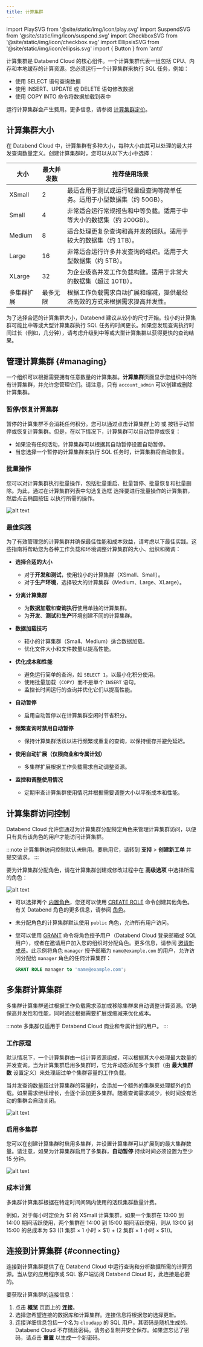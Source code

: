 ```yaml
---
title: 计算集群
---
```


import PlaySVG from '@site/static/img/icon/play.svg'
import SuspendSVG from '@site/static/img/icon/suspend.svg'
import CheckboxSVG from '@site/static/img/icon/checkbox.svg'
import EllipsisSVG from '@site/static/img/icon/ellipsis.svg'
import { Button } from 'antd'

计算集群是 Databend Cloud 的核心组件。一个计算集群代表一组包括 CPU、内存和本地缓存的计算资源。您必须运行一个计算集群来执行 SQL 任务，例如：

- 使用 SELECT 语句查询数据
- 使用 INSERT、UPDATE 或 DELETE 语句修改数据
- 使用 COPY INTO 命令将数据加载到表中

运行计算集群会产生费用。更多信息，请参阅 [计算集群定价](/guides/overview/editions/dc/pricing#warehouse-pricing)。

## 计算集群大小

在 Databend Cloud 中，计算集群有多种大小，每种大小由其可以处理的最大并发查询数量定义。创建计算集群时，您可以从以下大小中选择：

| 大小       | 最大并发数 | 推荐使用场景                                                               |
| ---------- | ---------- | -------------------------------------------------------------------------- |
| XSmall     | 2          | 最适合用于测试或运行轻量级查询等简单任务。适用于小型数据集（约 50GB）。    |
| Small      | 4          | 非常适合运行常规报告和中等负载。适用于中等大小的数据集（约 200GB）。       |
| Medium     | 8          | 适合处理更复杂查询和高并发的团队。适用于较大的数据集（约 1TB）。           |
| Large      | 16         | 非常适合运行许多并发查询的组织。适用于大型数据集（约 5TB）。               |
| XLarge     | 32         | 为企业级高并发工作负载构建。适用于非常大的数据集（超过 10TB）。            |
| 多集群扩展 | 最多无限   | 根据工作负载需求自动扩展和缩减，提供最经济高效的方式来根据需求提高并发性。 |

为了选择合适的计算集群大小，Databend 建议从较小的尺寸开始。较小的计算集群可能比中等或大型计算集群执行 SQL 任务的时间更长。如果您发现查询执行时间过长（例如，几分钟），请考虑升级到中等或大型计算集群以获得更快的查询结果。

## 管理计算集群 {#managing}

一个组织可以根据需要拥有任意数量的计算集群。**计算集群**页面显示您组织中的所有计算集群，并允许您管理它们。请注意，只有 `account_admin` 可以创建或删除计算集群。

### 暂停/恢复计算集群

暂停的计算集群不会消耗任何积分。您可以通过点击计算集群上的 <SuspendSVG/> 或 <PlaySVG/> 按钮手动暂停或恢复计算集群。但是，在以下情况下，计算集群可以自动暂停或恢复：

- 如果没有任何活动，计算集群可以根据其自动暂停设置自动暂停。
- 当您选择一个暂停的计算集群来执行 SQL 任务时，计算集群将自动恢复。

### 批量操作

您可以对计算集群执行批量操作，包括批量重启、批量暂停、批量恢复和批量删除。为此，通过在计算集群列表中勾选复选框 <CheckboxSVG/> 选择要进行批量操作的计算集群，然后点击椭圆按钮 <EllipsisSVG/> 以执行所需的操作。

![alt text](../../../../../static/img/cloud/bulk.gif)

### 最佳实践

为了有效管理您的计算集群并确保最佳性能和成本效益，请考虑以下最佳实践。这些指南将帮助您为各种工作负载和环境调整计算集群的大小、组织和微调：

- **选择合适的大小**

  - 对于**开发和测试**，使用较小的计算集群（XSmall、Small）。
  - 对于**生产环境**，选择较大的计算集群（Medium、Large、XLarge）。

- **分离计算集群**

  - 为**数据加载**和**查询执行**使用单独的计算集群。
  - 为**开发**、**测试**和**生产**环境创建不同的计算集群。

- **数据加载技巧**

  - 较小的计算集群（Small、Medium）适合数据加载。
  - 优化文件大小和文件数量以提高性能。

- **优化成本和性能**

  - 避免运行简单的查询，如 `SELECT 1`，以最小化积分使用。
  - 使用批量加载（`COPY`）而不是单个 `INSERT` 语句。
  - 监控长时间运行的查询并优化它们以提高性能。

- **自动暂停**

  - 启用自动暂停以在计算集群空闲时节省积分。

- **频繁查询时禁用自动暂停**

  - 保持计算集群活跃以进行频繁或重复的查询，以保持缓存并避免延迟。

- **使用自动扩展（仅限商业和专属计划）**

  - 多集群扩展根据工作负载需求自动调整资源。

- **监控和调整使用情况**
  - 定期审查计算集群使用情况并根据需要调整大小以平衡成本和性能。

## 计算集群访问控制

Databend Cloud 允许您通过为计算集群分配特定角色来管理计算集群访问，以便只有具有该角色的用户才能访问计算集群。

:::note
计算集群访问控制默认*未*启用。要启用它，请转到 **支持** > **创建新工单** 并提交请求。
:::

要为计算集群分配角色，请在计算集群创建或修改过程中在 **高级选项** 中选择所需的角色：

![alt text](../../../../../static/img/documents/warehouses/warehouse-role.png)

- 可以选择两个 [内置角色](../../56-security/access-control/02-roles.md#built-in-roles)，您还可以使用 [CREATE ROLE](/sql/sql-commands/ddl/user/user-create-role) 命令创建其他角色。有关 Databend 角色的更多信息，请参阅 [角色](../../56-security/access-control/02-roles.md)。
- 未分配角色的计算集群默认使用 `public` 角色，允许所有用户访问。
- 您可以使用 [GRANT](/sql/sql-commands/ddl/user/grant) 命令将角色授予用户（Databend Cloud 登录邮箱或 SQL 用户），或者在邀请用户加入您的组织时分配角色。更多信息，请参阅 [邀请新成员](00-organization.md#inviting-new-members)。此示例将角色 `manager` 授予邮箱为 `name@example.com` 的用户，允许访问分配给 `manager` 角色的任何计算集群：

  ```sql title='示例：'
  GRANT ROLE manager to 'name@example.com';
  ```

## 多集群计算集群

多集群计算集群通过根据工作负载需求添加或移除集群来自动调整计算资源。它确保高并发性和性能，同时通过根据需要扩展或缩减来优化成本。

:::note
多集群仅适用于 Databend Cloud 商业和专属计划的用户。
:::

### 工作原理

默认情况下，一个计算集群由一组计算资源组成，可以根据其大小处理最大数量的并发查询。当为计算集群启用多集群时，它允许动态添加多个集群（由 **最大集群数** 设置定义）来处理超过单个集群容量的工作负载。

当并发查询数量超过计算集群的容量时，会添加一个额外的集群来处理额外的负载。如果需求继续增长，会逐个添加更多集群。随着查询需求减少，长时间没有活动的集群会自动关闭。

![alt text](../../../../../static/img/cloud/multi-cluster-how-it-works.png)

### 启用多集群

您可以在创建计算集群时启用多集群，并设置计算集群可以扩展到的最大集群数量。请注意，如果为计算集群启用了多集群，**自动暂停** 持续时间必须设置为至少 15 分钟。

![alt text](../../../../../static/img/cloud/multi-cluster.png)

### 成本计算

多集群计算集群根据在特定时间间隔内使用的活跃集群数量计费。

例如，对于每小时定价为 $1 的 XSmall 计算集群，如果一个集群在 13:00 到 14:00 期间活跃使用，两个集群在 14:00 到 15:00 期间活跃使用，则从 13:00 到 15:00 的总成本为 $3 ((1 集群 × 1 小时 × $1) + (2 集群 × 1 小时 × $1))。

## 连接到计算集群 {#connecting}

连接到计算集群提供了在 Databend Cloud 中运行查询和分析数据所需的计算资源。当从您的应用程序或 SQL 客户端访问 Databend Cloud 时，此连接是必要的。

要获取计算集群的连接信息：

1. 点击 **概览** 页面上的 **连接**。
2. 选择您希望连接的数据库和计算集群。连接信息将根据您的选择更新。
3. 连接详细信息包括一个名为 `cloudapp` 的 SQL 用户，其密码是随机生成的。Databend Cloud 不存储此密码。请务必复制并安全保存。如果您忘记了密码，请点击 **重置** 以生成一个新密码。
